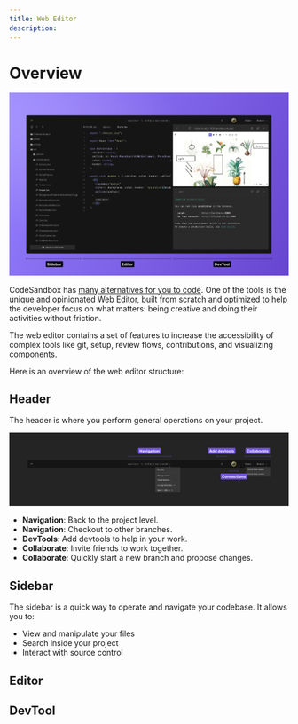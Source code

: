 ```yaml
---
title: Web Editor
description:
---
```


# Overview

![The web editor](../images/overview-web.png)

CodeSandbox has [many alternatives for you to code](linktoiosandvscode). One of the tools is the unique and opinionated Web Editor, built from scratch and optimized to help the developer focus on what matters: being creative and doing their activities without friction. 

The web editor contains a set of features to increase the accessibility of complex tools like git, setup, review flows, contributions, and visualizing components. 

Here is an overview of the web editor structure:

## Header

The header is where you perform general operations on your project.

![The web editor](../images/overview-header.png)

- **Navigation**: Back to the project level.
- **Navigation**: Checkout to other branches.
- **DevTools**: Add devtools to help in your work. 
- **Collaborate**: Invite friends to work together.
- **Collaborate**: Quickly start a new branch and propose changes.


## Sidebar

The sidebar is a quick way to operate and navigate your codebase. It allows you to:

- View and manipulate your files
- Search inside your project
- Interact with source control


## Editor

## DevTool
